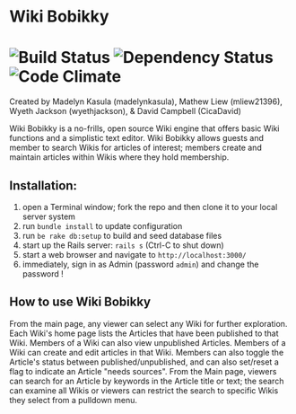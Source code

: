 # Wiki Bobikky
![Build Status](https://secure.travis-ci.org/colszowka/simplecov.png) ![Dependency Status](https://gemnasium.com/colszowka/simplecov.png) ![Code Climate](https://codeclimate.com/github/colszowka/simplecov.png)
=========

Created by Madelyn Kasula (madelynkasula), Mathew Liew (mliew21396), Wyeth Jackson (wyethjackson), & David Campbell (CicaDavid)

Wiki Bobikky is a no-frills, open source Wiki engine that offers basic Wiki functions and a simplistic text editor. Wiki Bobikky allows guests and member to search Wikis for articles of interest; members create and maintain articles within Wikis where they hold membership.

## Installation:
1. open a Terminal window; fork the repo and then clone it to your local server system
2. run `bundle install` to update configuration
3. run `be rake db:setup` to build and seed database files
4. start up the Rails server: `rails s`   (Ctrl-C to shut down)
5. start a web browser and navigate to `http://localhost:3000/`
6. immediately, sign in as Admin (password `admin`) and change the password !


## How to use Wiki Bobikky
From the main page, any viewer can select any Wiki for further exploration. Each Wiki's home page lists the Articles that have been published to that Wiki. Members of a Wiki can also view unpublished Articles. Members of a Wiki can create and edit articles in that Wiki. Members can also toggle the Article's status between published/unpublished, and can also set/reset a flag to indicate an Article "needs sources". From the Main page, viewers can search for an Article by keywords in the Article title or text; the search can examine all Wikis or viewers can restrict the search to specific Wikis they select from a pulldown menu.
